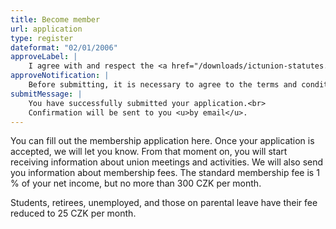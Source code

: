```yaml
---
title: Become member
url: application
type: register
dateformat: "02/01/2006"
approveLabel: |
    I agree with and respect the <a href="/downloads/ictunion-statutes.pdf" target="_blank">statutes</a> of Trade Union of Workers in ICT.
approveNotification: |
    Before submitting, it is necessary to agree to the terms and conditions.
submitMessage: |
    You have successfully submitted your application.<br>
    Confirmation will be sent to you <u>by email</u>.
---
```

You can fill out the membership application here.
Once your application is accepted, we will let you know.
From that moment on, you will start receiving information about union meetings and activities.
We will also send you information about membership fees.
The standard membership fee is 1 % of your net income, but no more than 300 CZK per month.

Students, retirees, unemployed, and those on parental leave have their fee reduced to 25 CZK per month.
